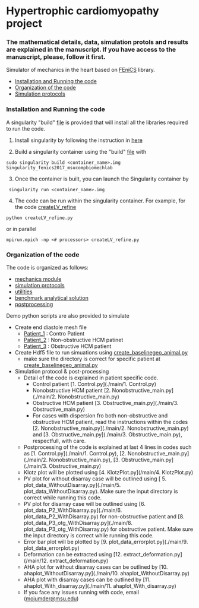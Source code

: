 # Hypertrophic cardiomyopathy project

### The mathematical details, data, simulation protols and results are explained in the manuscript. If you have access to the manuscript, please, follow it first.

Simulator of mechanics in the heart based on [FEniCS](https://fenicsproject.org/) library.

<!-- TOC -->
  - [Installation and Running the code](#installation-and-running-the-code)
  - [Organization of the code](#organization-of-the-code)
  - [Simulation protocols](#simulation-protocols)

<!-- /TOC -->

### Installation and Running the code
A singularity "build" [file](./SingularitY/Singularity_fenics2017_msucompbiomechlab) is provided that will install all the libraries required to run the code.

1. Install singularity by following the instruction in [here](https://sylabs.io/guides/3.5/admin-guide/installation.html)

2. Build a singularity container using the "build" [file](./SingularitY/Singularity_fenics2017_msucompbiomechlab) with
```
sudo singularity build <container_name>.img Singularity_fenics2017_msucompbiomechlab
```

3. Once the container is built, you can launch the Singularity container by
```
 singularity run <container_name>.img
```

4. The code can be run within the singularity container. For example, for the code [createLV_refine](./ed_mesh_create/Patient_1/createLV_refine.py)  
```
python createLV_refine.py
```
or in parallel
```
mpirun.mpich -np <# processors> createLV_refine.py
```

### Organization of the code
The code is organized as follows:
- [mechanics module](./src2/mechanics)
- [simulation protocols](./src2/sim_protocols/README.md)
- [utilities](./src2/utils)
- [benchmark analytical solution](./src2/bmark_analytical)
- [postprocessing](./src2/postprocessing)

Demo python scripts are also provided to simulate
- Create end diastole mesh file 
  - [Patient_1](./ed_mesh_create/Patient_1/createLV_refine.py) : Contro Patient
  - [Patient_2](./ed_mesh_create/Patient_2/createLV_refine.py) : Non-obstructive HCM patinet
  - [Patient_3](./ed_mesh_create/Patinet_3/createLV_refine.py) : Obstructive HCM patient
- Create Hdf5 file to run simuations using [create_baselinegeo_animal.py](./ed_mesh_create/create_baselinegeo_animal.py)
  - make sure the directory is correct for specific patient at [create_baselinegeo_animal.py](./ed_mesh_create/create_baselinegeo_animal.py)
- Simulation protocol & post-processing
  - Detail of the code is explained in patient specific code. 
    - Control patient [1. Control.py](./main/1. Control.py)
    - Nonobstructive HCM patient [2. Nonobstructive_main.py](./main/2. Nonobstructive_main.py)
    - Obstructive HCM patient [3. Obstructive_main.py](./main/3. Obstructive_main.py)
    - For cases with dispersion fro both non-obstructive and obstructive HCM patient,  read the instructions within the codes [2. Nonobstructive_main.py](./main/2. Nonobstructive_main.py) and [3. Obstructive_main.py](./main/3. Obstructive_main.py), respectfull, with care. 
  - Postprocessing of the code is explained at last 4 lines in codes such as [1. Control.py](./main/1. Control.py), [2. Nonobstructive_main.py](./main/2. Nonobstructive_main.py), [3. Obstructive_main.py](./main/3. Obstructive_main.py)
  - Klotz plot will be plotted using [4. KlotzPlot.py](/main/4. KlotzPlot.py)
  - PV plot for without disarray case will be outlined using [ 5. plot_data_WithoutDisarray.py](./main/5. plot_data_WithoutDisarray.py). Make sure the input directory is correct while running this code. 
  - PV plot for disarray case will be outlined using [6. plot_data_P2_WithDisarray.py](./main/6. plot_data_P2_WithDisarray.py) for non-obstructive patient and [8. plot_data_P3_otg_WithDisarray.py](./main/8. plot_data_P3_otg_WithDisarray.py) for obstructive patient. Make sure the input directory is correct while running this code. 
  - Error bar plot will be plotted by [9. plot_data_errorplot.py](./main/9. plot_data_errorplot.py)
  - Deformation can be extracted using [12. extract_deformation.py](/main/12. extract_deformation.py)
  - AHA plot for without disarray cases can be outlined by [10. ahaplot_WithoutDisarray.py](./main/10. ahaplot_WithoutDisarray.py)
  - AHA plot with disarray cases can be outlined by [11. ahaplot_With_disarray.py](./main/11. ahaplot_With_disarray.py)
  - If you face any issues running with code, email (mojumder@msu.edu) 




